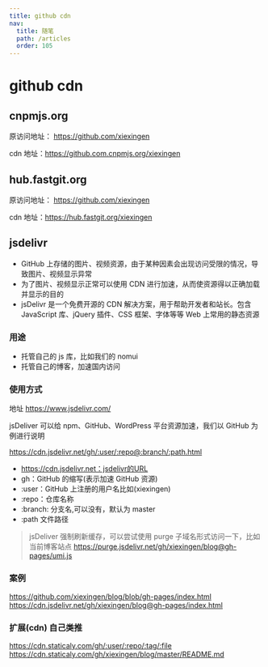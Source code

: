 ```yaml
---
title: github cdn
nav:
  title: 随笔
  path: /articles
  order: 105
---
```


# github cdn

## cnpmjs.org

原访问地址： https://github.com/xiexingen

cdn 地址：https://github.com.cnpmjs.org/xiexingen

## hub.fastgit.org

原访问地址： https://github.com/xiexingen

cdn 地址：https://hub.fastgit.org/xiexingen

## jsdelivr

- GitHub 上存储的图片、视频资源，由于某种因素会出现访问受限的情况，导致图片、视频显示异常
- 为了图片、视频显示正常可以使用 CDN 进行加速，从而使资源得以正确加载并显示的目的
- jsDelivr 是一个免费开源的 CDN 解决方案，用于帮助开发者和站长。包含 JavaScript 库、jQuery 插件、CSS 框架、字体等等 Web 上常用的静态资源

### 用途

- 托管自己的 js 库，比如我们的 nomui
- 托管自己的博客，加速国内访问

### 使用方式

地址 https://www.jsdelivr.com/

jsDeliver 可以给 npm、GitHub、WordPress 平台资源加速，我们以 GitHub 为例进行说明

https://cdn.jsdelivr.net/gh/:user/:repo@:branch/:path.html

- https://cdn.jsdelivr.net：jsdelivr的URL
- gh：GitHub 的缩写(表示加速 GitHub 资源)
- :user：GitHub 上注册的用户名比如(xiexingen)
- :repo：仓库名称
- :branch: 分支名,可以没有，默认为 master
- :path 文件路径

> jsDeliver 强制刷新缓存，可以尝试使用 purge 子域名形式访问一下，比如当前博客站点
> https://purge.jsdelivr.net/gh/xiexingen/blog@gh-pages/umi.js

### 案例

https://github.com/xiexingen/blog/blob/gh-pages/index.html
https://cdn.jsdelivr.net/gh/xiexingen/blog@gh-pages/index.html

### 扩展(cdn) 自己类推

https://cdn.staticaly.com/gh/:user/:repo/:tag/:file
https://cdn.staticaly.com/gh/xiexingen/blog/master/README.md
